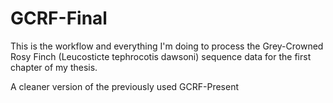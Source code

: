 # GCRF-Final
This is the workflow and everything I'm doing to process the Grey-Crowned Rosy Finch (Leucosticte tephrocotis dawsoni) sequence data for the first chapter of my thesis.

A cleaner version of the previously used GCRF-Present
